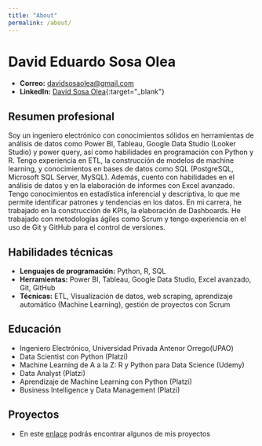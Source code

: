 ```yaml
---
title: "About"
permalink: /about/ 
---
```


# David Eduardo Sosa Olea

- **Correo:** davidsosaolea@gmail.com
- **LinkedIn:** [David Sosa Olea](https://www.linkedin.com/in/david-sosa-olea/){:target="_blank"}

## Resumen profesional

Soy un ingeniero electrónico con conocimientos sólidos en herramientas de análisis de datos como Power BI, Tableau, Google Data Studio (Looker Studio) y power query, así como habilidades en programación con Python y R. Tengo experiencia en ETL, la construcción de modelos de machine learning, y conocimientos en bases de datos como SQL (PostgreSQL, Microsoft SQL Server, MySQL). Además, cuento con habilidades en el análisis de datos y en la elaboración de informes con Excel avanzado. Tengo conocimientos en estadística inferencial y descriptiva, lo que me permite identificar patrones y tendencias en los datos. En mi carrera, he trabajado en la construcción de KPIs, la elaboración de Dashboards. He trabajado con metodologías ágiles como Scrum y tengo experiencia en el uso de Git y GitHub para el control de versiones.

## Habilidades técnicas

- **Lenguajes de programación:** Python, R, SQL
- **Herramientas:** Power BI, Tableau, Google Data Studio, Excel avanzado, Git, GitHub
- **Técnicas:** ETL, Visualización de datos, web scraping, aprendizaje automático (Machine Learning), gestión de proyectos con Scrum

## Educación

- Ingeniero Electrónico, Universidad Privada Antenor Orrego(UPAO)
- Data Scientist con Python (Platzi)
- Machine Learning de A a la Z: R y Python para Data Science (Udemy)
- Data Analyst (Platzi)
- Aprendizaje de Machine Learning con Python (Platzi)
- Business Intelligence y Data Management (Platzi)

## Proyectos

- En este [enlace](https://davidsosaolea.github.io) podrás encontrar algunos de mis proyectos
